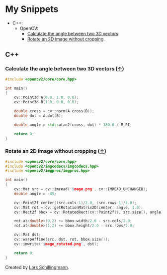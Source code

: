 # My Snippets

* C++:
    * OpenCV:
        * [Calculate the angle between two 3D vectors](#calculate-the-angle-between-two-3d-vectors-).
        * [Rotate an 2D image without cropping](#rotate-an-2d-image-without-cropping-).

## C++

### Calculate the angle between two 3D vectors ([↑](#my-snippets))

```cpp
#include <opencv2/core/core.hpp>

int main()
{
    cv::Point3d A(0.0, 1.0, 0.0);
    cv::Point3d B(1.0, 0.0, 0.0);

    double cross = cv::norm(A.cross(B));
    double dot = A.dot(B);

    double angle = std::atan2(cross, dot) * 180.0 / M_PI;

    return 0;
}
```

### Rotate an 2D image without cropping ([↑](#my-snippets))

```cpp
#include <opencv2/core/core.hpp>
#include <opencv2/imgcodecs/imgcodecs.hpp>
#include <opencv2/imgproc/imgproc.hpp>

int main()
{
    cv::Mat src = cv::imread('image.png', cv::IMREAD_UNCHANGED);
    double angle = -45;

    cv::Point2f center((src.cols-1)/2.0, (src.rows-1)/2.0);
    cv::Mat rot = cv::getRotationMatrix2D(center, angle, 1.0);
    cv::Rect2f bbox = cv::RotatedRect(cv::Point2f(), src.size(), angle).boundingRect2f();

    rot.at<double>(0,2) += bbox.width/2.0 - src.cols/2.0;
    rot.at<double>(1,2) += bbox.height/2.0 - src.rows/2.0;

    cv::Mat dst;
    cv::warpAffine(src, dst, rot, bbox.size());
    cv::imwrite('image_rotated.png', dst);

    return 0;
}
```

Created by [Lars Schillingmann](https://stackoverflow.com/questions/22041699/rotate-an-image-without-cropping-in-opencv-in-c).
